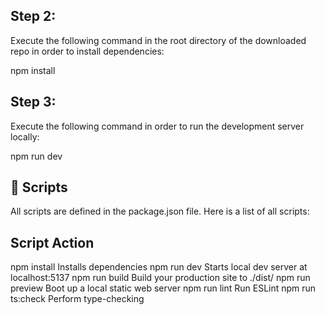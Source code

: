 ## Step 2: ##

Execute the following command in the root directory of the downloaded repo in order to install dependencies:

npm install

## Step 3: ##

Execute the following command in order to run the development server locally:

npm run dev

## 📜 Scripts ##
All scripts are defined in the package.json file. Here is a list of all scripts:

## Script	Action ##

npm install	Installs dependencies
npm run dev	Starts local dev server at localhost:5137
npm run build	Build your production site to ./dist/
npm run preview	Boot up a local static web server
npm run lint	Run ESLint
npm run ts:check	Perform type-checking
